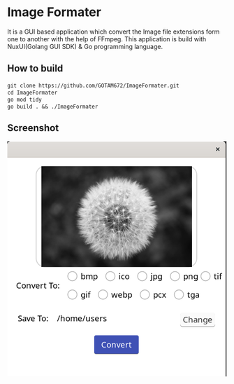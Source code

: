 # Image Formater

It is a GUI based application which convert the Image file extensions form one to another with the help of FFmpeg.
This application is build with NuxUI(Golang GUI SDK) & Go programming language.



## How to build

```
git clone https://github.com/GOTAM672/ImageFormater.git
cd ImageFormater
go mod tidy
go build . && ./ImageFormater
```

## Screenshot

![](./screenshot/Screenshot.png)

